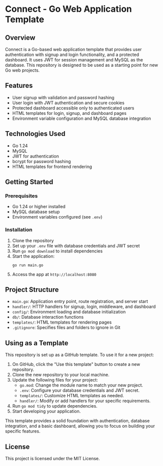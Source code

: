 # Connect - Go Web Application Template

## Overview
Connect is a Go-based web application template that provides user authentication with signup and login functionality, and a protected dashboard. It uses JWT for session management and MySQL as the database. This repository is designed to be used as a starting point for new Go web projects.

## Features
- User signup with validation and password hashing
- User login with JWT authentication and secure cookies
- Protected dashboard accessible only to authenticated users
- HTML templates for login, signup, and dashboard pages
- Environment variable configuration and MySQL database integration

## Technologies Used
- Go 1.24
- MySQL
- JWT for authentication
- bcrypt for password hashing
- HTML templates for frontend rendering

## Getting Started

### Prerequisites
- Go 1.24 or higher installed
- MySQL database setup
- Environment variables configured (see `.env`)

### Installation
1. Clone the repository
2. Set up your `.env` file with database credentials and JWT secret
3. Run `go mod download` to install dependencies
4. Start the application:
   ```
   go run main.go
   ```
5. Access the app at `http://localhost:8080`

## Project Structure
- `main.go`: Application entry point, route registration, and server start
- `handler/`: HTTP handlers for signup, login, middleware, and dashboard
- `config/`: Environment loading and database initialization
- `db/`: Database interaction functions
- `templates/`: HTML templates for rendering pages
- `.gitignore`: Specifies files and folders to ignore in Git

## Using as a Template

This repository is set up as a GitHub template. To use it for a new project:

1. On GitHub, click the "Use this template" button to create a new repository.
2. Clone the new repository to your local machine.
3. Update the following files for your project:
   - `go.mod`: Change the module name to match your new project.
   - `.env`: Configure your database credentials and JWT secret.
   - `templates/`: Customize HTML templates as needed.
   - `handler/`: Modify or add handlers for your specific requirements.
4. Run `go mod tidy` to update dependencies.
5. Start developing your application.

This template provides a solid foundation with authentication, database integration, and a basic dashboard, allowing you to focus on building your specific features.

## License
This project is licensed under the MIT License.
